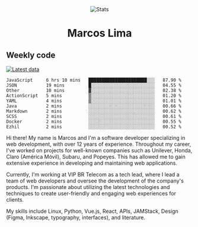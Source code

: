 <div align="center">
  <img src="https://user-images.githubusercontent.com/958723/207206099-04913a11-e77d-4b52-a9d3-5d702839508b.png" alt="Stats" />
  <h1>Marcos Lima</h1>
</div>

## Weekly code

[![Latest data](https://github.com/skvggor/skvggor/actions/workflows/main.yml/badge.svg)](https://github.com/skvggor/skvggor/actions/workflows/main.yml)

<!--START_SECTION:waka-->

```text
JavaScript     6 hrs 10 mins   ██████████████████████░░░   87.90 %
JSON           19 mins         █░░░░░░░░░░░░░░░░░░░░░░░░   04.55 %
Other          10 mins         ▓░░░░░░░░░░░░░░░░░░░░░░░░   02.38 %
ActionScript   5 mins          ▒░░░░░░░░░░░░░░░░░░░░░░░░   01.20 %
YAML           4 mins          ▒░░░░░░░░░░░░░░░░░░░░░░░░   01.01 %
Java           2 mins          ░░░░░░░░░░░░░░░░░░░░░░░░░   00.66 %
Markdown       2 mins          ░░░░░░░░░░░░░░░░░░░░░░░░░   00.62 %
SCSS           2 mins          ░░░░░░░░░░░░░░░░░░░░░░░░░   00.61 %
Docker         2 mins          ░░░░░░░░░░░░░░░░░░░░░░░░░   00.55 %
Ezhil          2 mins          ░░░░░░░░░░░░░░░░░░░░░░░░░   00.52 %
```

<!--END_SECTION:waka-->

  <p>Hi there! My name is Marcos and I'm a software developer specializing in web development, with over 12 years of experience. Throughout my career, I've worked on projects for well-known companies such as Unilever, Honda, Claro (América Móvil), Subaru, and Popeyes. This has allowed me to gain extensive experience in developing and maintaining web applications.</p>
  
  <p>Currently, I'm working at VIP BR Telecom as a tech lead, where I lead a team of web developers and oversee the development of the company's products. I'm passionate about utilizing the latest technologies and techniques to create user-friendly and engaging web experiences for clients.</p>
  
  <p>My skills include Linux, Python, Vue.js, React, APIs, JAMStack, Design (Figma, Inkscape, typography, interfaces), and literature.</p>
<!-- </details> -->

<!-- <div align="center">
  <h2>🤖 Recent Code Activity</h2>
  <img width="500" src="https://github-readme-stats.vercel.app/api/wakatime?username=skvggor&hide_title=true&layout=compact&theme=transparent" alt="Wakatime Stats" />
</div>

<br>

<div align="center">
  <h2>📈 GitHub Stats</h2>
  <img width="500" src="https://github-readme-stats.vercel.app/api?username=skvggor&show_icons=true&theme=transparent&hide_title=true&count_private=true" alt="GitHub Stats" />
</div>
 -->
